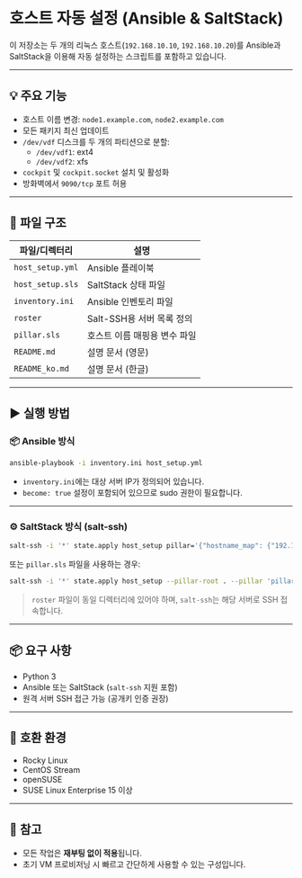 # 호스트 자동 설정 (Ansible & SaltStack)

이 저장소는 두 개의 리눅스 호스트(`192.168.10.10`, `192.168.10.20`)를 Ansible과 SaltStack을 이용해 자동 설정하는 스크립트를 포함하고 있습니다.

---

## 💡 주요 기능

- 호스트 이름 변경: `node1.example.com`, `node2.example.com`
- 모든 패키지 최신 업데이트
- `/dev/vdf` 디스크를 두 개의 파티션으로 분할:
  - `/dev/vdf1`: ext4
  - `/dev/vdf2`: xfs
- `cockpit` 및 `cockpit.socket` 설치 및 활성화
- 방화벽에서 `9090/tcp` 포트 허용

---

## 📁 파일 구조

| 파일/디렉터리        | 설명 |
|-----------------------|------|
| `host_setup.yml`      | Ansible 플레이북 |
| `host_setup.sls`      | SaltStack 상태 파일 |
| `inventory.ini`       | Ansible 인벤토리 파일 |
| `roster`              | Salt-SSH용 서버 목록 정의 |
| `pillar.sls`          | 호스트 이름 매핑용 변수 파일 |
| `README.md`           | 설명 문서 (영문) |
| `README_ko.md`        | 설명 문서 (한글) |

---

## ▶️ 실행 방법

### 📦 Ansible 방식

```bash
ansible-playbook -i inventory.ini host_setup.yml
```

- `inventory.ini`에는 대상 서버 IP가 정의되어 있습니다.
- `become: true` 설정이 포함되어 있으므로 sudo 권한이 필요합니다.

---

### ⚙️ SaltStack 방식 (salt-ssh)

```bash
salt-ssh -i '*' state.apply host_setup pillar='{"hostname_map": {"192.168.10.10": "node1.example.com", "192.168.10.20": "node2.example.com"}}'
```

또는 `pillar.sls` 파일을 사용하는 경우:

```bash
salt-ssh -i '*' state.apply host_setup --pillar-root . --pillar 'pillar.sls'
```

> `roster` 파일이 동일 디렉터리에 있어야 하며, `salt-ssh`는 해당 서버로 SSH 접속합니다.

---

## 📦 요구 사항

- Python 3
- Ansible 또는 SaltStack (`salt-ssh` 지원 포함)
- 원격 서버 SSH 접근 가능 (공개키 인증 권장)

---

## 🐧 호환 환경

- Rocky Linux
- CentOS Stream
- openSUSE
- SUSE Linux Enterprise 15 이상

---

## 🧩 참고

- 모든 작업은 **재부팅 없이 적용**됩니다.
- 초기 VM 프로비저닝 시 빠르고 간단하게 사용할 수 있는 구성입니다.
